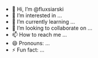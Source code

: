 - 👋 Hi, I’m @fluxsiarski
- 👀 I’m interested in ...
- 🌱 I’m currently learning ...
- 💞️ I’m looking to collaborate on ...
- 📫 How to reach me ...
- 😄 Pronouns: ...
- ⚡ Fun fact: ...

<!---
fluxsiarski/fluxsiarski is a ✨ special ✨ repository because its `README.md` (this file) appears on your GitHub profile.
You can click the Preview link to take a look at your changes.
--->
